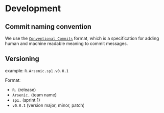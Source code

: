 # Development

## Commit naming convention
We use the [`Conventional Commits`](https://www.conventionalcommits.org/en/v1.0.0/) format, which is a specification for adding human and machine readable meaning to commit messages.

## Versioning

example: ```R.Arsenic.sp1.v0.0.1```

Format:
- ```R.``` (release)
- ```Arsenic.``` (team name)
- ```sp1.``` (sprint 1)
- ```v0.0.1``` (version major, minor, patch)
